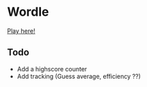# Wordle
[Play here!](https://dannyharani.github.io/Wordle/)
## Todo
* Add a highscore counter
* Add tracking (Guess average, efficiency ??)
